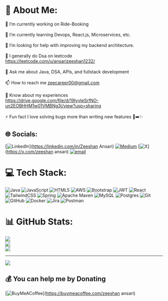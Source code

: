 # 💫 About Me:
🔭 I’m currently working on Ride-Booking<br><br>🌱 I’m currently learning Devops, React.js, Microservices, etc.<br><br>🤝 I’m looking for help with improving my backend architecture.<br><br>📝 I generally do Dsa on leetcode https://leetcode.com/u/ansarizeeshan1232/<br><br>💬 Ask me about Java, DSA, APIs, and fullstack development<br><br>📫 How to reach me zeecareer00@gmail.com<br><br>📄 Know about my experiences https://drive.google.com/file/d/19lyvleSrfNO-un2EOBHHM1w01VMBNg3j/view?usp=sharing<br><br>⚡ Fun fact I love solving bugs more than writing new features 🐞➡️✨


## 🌐 Socials:
[![LinkedIn](https://img.shields.io/badge/LinkedIn-%230077B5.svg?logo=linkedin&logoColor=white)](https://linkedin.com/in/Zeeshan Ansari) [![Medium](https://img.shields.io/badge/Medium-12100E?logo=medium&logoColor=white)](https://medium.com/@Ansarizeeshan) [![X](https://img.shields.io/badge/X-black.svg?logo=X&logoColor=white)](https://x.com/zeeshan ansari) [![email](https://img.shields.io/badge/Email-D14836?logo=gmail&logoColor=white)](mailto:zeecareer@gmail.com) 

# 💻 Tech Stack:
![Java](https://img.shields.io/badge/java-%23ED8B00.svg?style=for-the-badge&logo=openjdk&logoColor=white) ![JavaScript](https://img.shields.io/badge/javascript-%23323330.svg?style=for-the-badge&logo=javascript&logoColor=%23F7DF1E) ![HTML5](https://img.shields.io/badge/html5-%23E34F26.svg?style=for-the-badge&logo=html5&logoColor=white) ![AWS](https://img.shields.io/badge/AWS-%23FF9900.svg?style=for-the-badge&logo=amazon-aws&logoColor=white) ![Bootstrap](https://img.shields.io/badge/bootstrap-%238511FA.svg?style=for-the-badge&logo=bootstrap&logoColor=white) ![JWT](https://img.shields.io/badge/JWT-black?style=for-the-badge&logo=JSON%20web%20tokens) ![React](https://img.shields.io/badge/react-%2320232a.svg?style=for-the-badge&logo=react&logoColor=%2361DAFB) ![TailwindCSS](https://img.shields.io/badge/tailwindcss-%2338B2AC.svg?style=for-the-badge&logo=tailwind-css&logoColor=white) ![Spring](https://img.shields.io/badge/spring-%236DB33F.svg?style=for-the-badge&logo=spring&logoColor=white) ![Apache Maven](https://img.shields.io/badge/Apache%20Maven-C71A36?style=for-the-badge&logo=Apache%20Maven&logoColor=white) ![MySQL](https://img.shields.io/badge/mysql-4479A1.svg?style=for-the-badge&logo=mysql&logoColor=white) ![Postgres](https://img.shields.io/badge/postgres-%23316192.svg?style=for-the-badge&logo=postgresql&logoColor=white) ![Git](https://img.shields.io/badge/git-%23F05033.svg?style=for-the-badge&logo=git&logoColor=white) ![GitHub](https://img.shields.io/badge/github-%23121011.svg?style=for-the-badge&logo=github&logoColor=white) ![Docker](https://img.shields.io/badge/docker-%230db7ed.svg?style=for-the-badge&logo=docker&logoColor=white) ![Jira](https://img.shields.io/badge/jira-%230A0FFF.svg?style=for-the-badge&logo=jira&logoColor=white) ![Postman](https://img.shields.io/badge/Postman-FF6C37?style=for-the-badge&logo=postman&logoColor=white)
# 📊 GitHub Stats:
![](https://github-readme-stats.vercel.app/api?username=zeeshan0909&theme=ambient_gradient&hide_border=false&include_all_commits=false&count_private=true)<br/>
![](https://nirzak-streak-stats.vercel.app/?user=zeeshan0909&theme=ambient_gradient&hide_border=false)<br/>
![](https://github-readme-stats.vercel.app/api/top-langs/?username=zeeshan0909&theme=ambient_gradient&hide_border=false&include_all_commits=false&count_private=true&layout=compact)

---
[![](https://visitcount.itsvg.in/api?id=zeeshan0909&icon=0&color=0)](https://visitcount.itsvg.in)

  ## 💰 You can help me by Donating
  [![BuyMeACoffee](https://img.shields.io/badge/Buy%20Me%20a%20Coffee-ffdd00?style=for-the-badge&logo=buy-me-a-coffee&logoColor=black)](https://buymeacoffee.com/zeeshan ansari) 

  
<!-- Proudly created with GPRM ( https://gprm.itsvg.in ) -->
